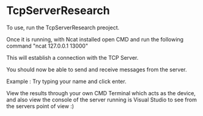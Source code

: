 # TcpServerResearch

To use, run the TcpServerResearch preoject.

Once it is running, with Ncat installed open CMD and run the following command "ncat 127.0.0.1 13000"

This will establish a connection with the TCP Server.

You should now be able to send and receive messages from the server.

Example : Try typing your name and click enter.

View the results through your own CMD Terminal which acts as the device, and also view the console of the server running is Visual Studio to see from the servers point of view :)